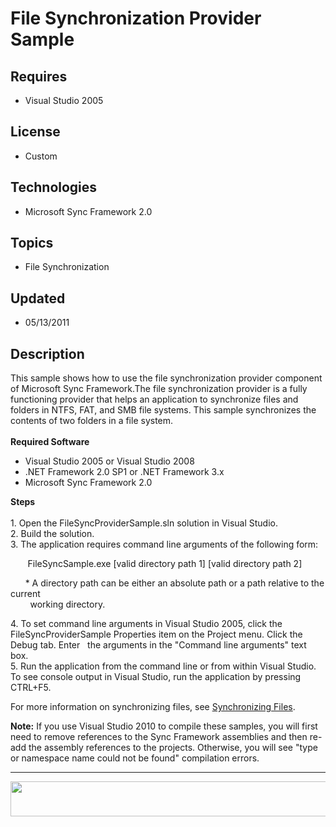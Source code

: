 # File Synchronization Provider Sample
## Requires
- Visual Studio 2005
## License
- Custom
## Technologies
- Microsoft Sync Framework 2.0
## Topics
- File Synchronization
## Updated
- 05/13/2011
## Description

<div class="wikidoc">This sample shows how to use the file synchronization provider component of Microsoft Sync Framework.The file synchronization provider is a fully functioning provider that helps an application to synchronize files and folders in NTFS,
 FAT, and SMB file systems. This sample synchronizes the contents of two folders in a file system.<br>
<br>
<strong>Required Software</strong><br>
<ul>
<li>Visual Studio 2005 or Visual Studio 2008 </li><li>.NET Framework 2.0 SP1 or .NET Framework 3.x </li><li>Microsoft Sync Framework 2.0 </li></ul>
</div>
<div class="wikidoc"><strong>Steps</strong><br>
<br>
1. Open the FileSyncProviderSample.sln solution in Visual Studio.<br>
2. Build the solution.<br>
3. The application requires command line arguments of the following form:</div>
<div class="wikidoc">
<p>&nbsp;&nbsp;&nbsp;&nbsp;&nbsp;&nbsp; FileSyncSample.exe [valid directory path 1] [valid directory path 2]</p>
<p>&nbsp;&nbsp;&nbsp;&nbsp;&nbsp; * A directory path can be either an absolute path or a path relative to the current<br>
&nbsp;&nbsp;&nbsp; &nbsp; &nbsp; working directory.</p>
<p>4. To set command line arguments in Visual Studio 2005, click the FileSyncProviderSample Properties item on the Project menu. Click the Debug tab. Enter&nbsp;&nbsp; the arguments in the &quot;Command line arguments&quot; text box.<br>
5. Run the application from the command line or from within Visual Studio. To see console output in Visual Studio, run the application by pressing CTRL&#43;F5.</p>
<p>For more information on synchronizing files, see <a class="externalLink" href="http://msdn.microsoft.com/en-us/library/bb902860(SQL.105).aspx">
Synchronizing Files</a>.</p>
<div class="WikiContent">
<p><strong>Note:</strong>&nbsp;If you use Visual Studio 2010 to compile these samples, you will first need to remove references to the Sync Framework assemblies and then re-add the assembly references to the projects. Otherwise, you will see &quot;type or namespace
 name could not be found&quot; compilation errors.</p>
<hr>
<p><img src="http://code.msdn.microsoft.com/site/view/file/19002/1/MSF_Logo.jpg" alt="" width="639" height="56"></p>
</div>
</div>
<div class="wikidoc">&nbsp;</div>

